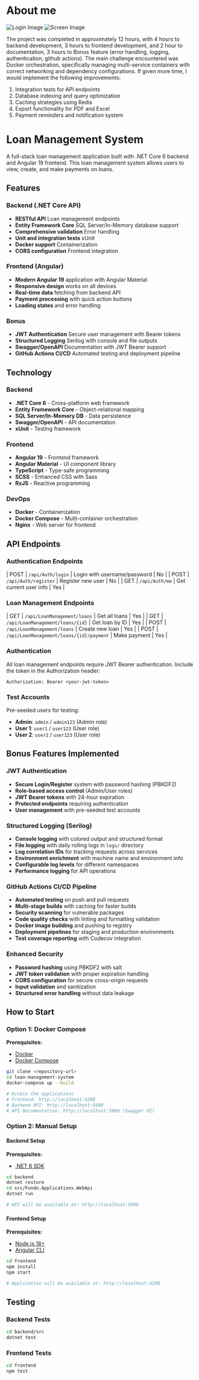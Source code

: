 # About me

![Login Image](login.png)
![Screen Image](screen.png)

The project was completed in approximately 12 hours, with 4 hours to backend development, 3 hours to frontend development, and 2 hour to documentation, 3 hours to Bonus feature (error handling, logging, authentication, github actions).
The main challenge encountered was Docker orchestration, specifically managing multi-service containers with correct networking and dependency configurations.
If given more time, I would implement the following improvements:
1. Integration tests for API endpoints
2. Database indexing and query optimization
3. Caching strategies using Redis
4. Export functionality for PDF and Excel
5. Payment reminders and notification system

# Loan Management System

A full-stack loan management application built with .NET Core 6 backend and Angular 19 frontend.
This loan management system allows users to view, create, and make payments on loans.

##  Features

### Backend (.NET Core API)
- **RESTful API** Loan management endpoints
- **Entity Framework Core** SQL Server/In-Memory database support  
- **Comprehensive validation** Error handling
- **Unit and integration tests** xUnit
- **Docker support** Containerization
- **CORS configuration** Frontend integration

### Frontend (Angular)
- **Modern Angular 19** application with Angular Material
- **Responsive design** works on all devices
- **Real-time data** fetching from backend API
- **Payment processing** with quick action buttons
- **Loading states** and error handling

### Bonus
- **JWT Authentication** Secure user management with Bearer tokens
- **Structured Logging** Serilog with console and file outputs
- **Swagger/OpenAPI** Documentation with JWT Bearer support
- **GitHub Actions CI/CD** Automated testing and deployment pipeline

##  Technology

### Backend
- **.NET Core 6** - Cross-platform web framework
- **Entity Framework Core** - Object-relational mapping
- **SQL Server/In-Memory DB** - Data persistence
- **Swagger/OpenAPI** - API documentation
- **xUnit** - Testing framework

### Frontend
- **Angular 19** - Frontend framework
- **Angular Material** - UI component library
- **TypeScript** - Type-safe programming
- **SCSS** - Enhanced CSS with Sass
- **RxJS** - Reactive programming

### DevOps
- **Docker** - Containerization
- **Docker Compose** - Multi-container orchestration
- **Nginx** - Web server for frontend


##  API Endpoints

### Authentication Endpoints
| POST | `/api/Auth/login` | Login with username/password | No |
| POST | `/api/Auth/register` | Register new user | No |
| GET | `/api/Auth/me` | Get current user info | Yes |

### Loan Management Endpoints  
| GET | `/api/LoanManagement/loans` | Get all loans | Yes |
| GET | `/api/LoanManagement/loans/{id}` | Get loan by ID | Yes |
| POST | `/api/LoanManagement/loans` | Create new loan | Yes |
| POST | `/api/LoanManagement/loans/{id}/payment` | Make payment | Yes |

### Authentication
All loan management endpoints require JWT Bearer authentication. Include the token in the Authorization header:
```
Authorization: Bearer <your-jwt-token>
```

### Test Accounts
Pre-seeded users for testing:
- **Admin**: `admin` / `admin123` (Admin role)
- **User 1**: `user1` / `user123` (User role)  
- **User 2**: `user2` / `user123` (User role)

##  Bonus Features Implemented

### JWT Authentication
- **Secure Login/Register** system with password hashing (PBKDF2)
- **Role-based access control** (Admin/User roles)
- **JWT Bearer tokens** with 24-hour expiration
- **Protected endpoints** requiring authentication
- **User management** with pre-seeded test accounts

### Structured Logging (Serilog)
- **Console logging** with colored output and structured format
- **File logging** with daily rolling logs in `logs/` directory
- **Log correlation IDs** for tracking requests across services
- **Environment enrichment** with machine name and environment info
- **Configurable log levels** for different namespaces
- **Performance logging** for API operations

### GitHub Actions CI/CD Pipeline
- **Automated testing** on push and pull requests
- **Multi-stage builds** with caching for faster builds
- **Security scanning** for vulnerable packages
- **Code quality checks** with linting and formatting validation
- **Docker image building** and pushing to registry
- **Deployment pipelines** for staging and production environments
- **Test coverage reporting** with Codecov integration

### Enhanced Security
- **Password hashing** using PBKDF2 with salt
- **JWT token validation** with proper expiration handling
- **CORS configuration** for secure cross-origin requests
- **Input validation** and sanitization
- **Structured error handling** without data leakage

## How to Start

### Option 1: Docker Compose

**Prerequisites:**
- [Docker](https://docs.docker.com/get-docker/)
- [Docker Compose](https://docs.docker.com/compose/install/)

```bash
git clone <repository-url>
cd loan-management-system
docker-compose up --build

# Access the applications
# Frontend: http://localhost:4200
# Backend API: http://localhost:5000
# API Documentation: http://localhost:5000 (Swagger UI)
```

### Option 2: Manual Setup

#### Backend Setup

**Prerequisites:**
- [.NET 6 SDK](https://dotnet.microsoft.com/download/dotnet/6.0)

```bash
cd backend
dotnet restore
cd src/Fundo.Applications.WebApi
dotnet run

# API will be available at: http://localhost:5000
```

#### Frontend Setup

**Prerequisites:**
- [Node.js 18+](https://nodejs.org/)
- [Angular CLI](https://angular.io/cli)

```bash
cd frontend
npm install
npm start

# Application will be available at: http://localhost:4200
```

##  Testing

### Backend Tests
```bash
cd backend/src
dotnet test
```

### Frontend Tests
```bash
cd frontend
npm test
```